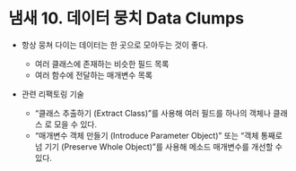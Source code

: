 # 냄새 10. 데이터 뭉치 Data Clumps

- 항상 뭉쳐 다이는 데이터는 한 곳으로 모아두는 것이 좋다.
    - 여러 클래스에 존재하는 비슷한 필드 목록
    - 여러 함수에 전달하는 매개변수 목록 
    
- 관련 리팩토링 기술
    - “클래스 추출하기 (Extract Class)”를 사용해 여러 필드를 하나의 객체나 클래스 로 모을 수 있다.
    - “매개변수 객체 만들기 (Introduce Parameter Object)” 또는 “객체 통째로 넘 기기 (Preserve Whole Object)”를 사용해 메소드 매개변수를 개선할 수 있다.